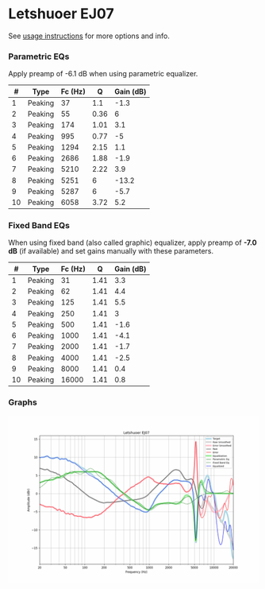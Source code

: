 # Letshuoer EJ07
See [usage instructions](https://github.com/jaakkopasanen/AutoEq#usage) for more options and info.

### Parametric EQs
Apply preamp of -6.1 dB when using parametric equalizer.

|   # | Type    |   Fc (Hz) |    Q |   Gain (dB) |
|-----|---------|-----------|------|-------------|
|   1 | Peaking |        37 | 1.1  |        -1.3 |
|   2 | Peaking |        55 | 0.36 |         6   |
|   3 | Peaking |       174 | 1.01 |         3.1 |
|   4 | Peaking |       995 | 0.77 |        -5   |
|   5 | Peaking |      1294 | 2.15 |         1.1 |
|   6 | Peaking |      2686 | 1.88 |        -1.9 |
|   7 | Peaking |      5210 | 2.22 |         3.9 |
|   8 | Peaking |      5251 | 6    |       -13.2 |
|   9 | Peaking |      5287 | 6    |        -5.7 |
|  10 | Peaking |      6058 | 3.72 |         5.2 |

### Fixed Band EQs
When using fixed band (also called graphic) equalizer, apply preamp of **-7.0 dB** (if available) and set gains manually with these parameters.

|   # | Type    |   Fc (Hz) |    Q |   Gain (dB) |
|-----|---------|-----------|------|-------------|
|   1 | Peaking |        31 | 1.41 |         3.3 |
|   2 | Peaking |        62 | 1.41 |         4.4 |
|   3 | Peaking |       125 | 1.41 |         5.5 |
|   4 | Peaking |       250 | 1.41 |         3   |
|   5 | Peaking |       500 | 1.41 |        -1.6 |
|   6 | Peaking |      1000 | 1.41 |        -4.1 |
|   7 | Peaking |      2000 | 1.41 |        -1.7 |
|   8 | Peaking |      4000 | 1.41 |        -2.5 |
|   9 | Peaking |      8000 | 1.41 |         0.4 |
|  10 | Peaking |     16000 | 1.41 |         0.8 |

### Graphs
![](./Letshuoer%20EJ07.png)
